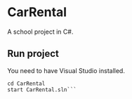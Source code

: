 # CarRental
A school project in C#.

## Run project
You need to have Visual Studio installed.
```git clone http://github.com/claesdev/CarRental
cd CarRental
start CarRental.sln```
